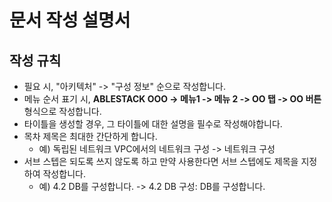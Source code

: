 # 문서 작성 설명서

## 작성 규칙

- 필요 시, "아키텍처" -> "구성 정보" 순으로 작성합니다.
- 메뉴 순서 표기 시, **ABLESTACK OOO -> 메뉴1 -> 메뉴 2 -> OO 탭 -> OO 버튼** 형식으로 작성합니다.
- 타이틀을 생성할 경우, 그 타이틀에 대한 설명을 필수로 작성해야합니다.
- 목차 제목은 최대한 간단하게 합니다. 
    - 예) 독립된 네트워크 VPC에서의 네트워크 구성 -> 네트워크 구성
- 서브 스텝은 되도록 쓰지 않도록 하고 만약 사용한다면 서브 스텝에도 제목을 지정하여 작성합니다.
    - 예) 4.2 DB를 구성합니다. -> 4.2 DB 구성: DB를 구성합니다.
